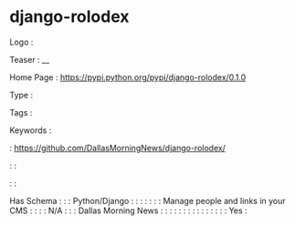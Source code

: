 # django-rolodex

Logo
: ![]()

Teaser
: __

Home Page
: https://pypi.python.org/pypi/django-rolodex/0.1.0

Type
: 

Tags
: 

Keywords
: 

: https://github.com/DallasMorningNews/django-rolodex/


: 
: 

: 
: 

Has Schema
: 
: 
: Python/Django
: 
: 
: 
: 
: 
: 
: Manage people and links in your CMS
: 
: 
: 
: N/A
: 
: 
: Dallas Morning News
: 
: 
: 
: 
: 
: 
: 
: 
: 
: 
: 
: 
: 
: 
: Yes
: 
